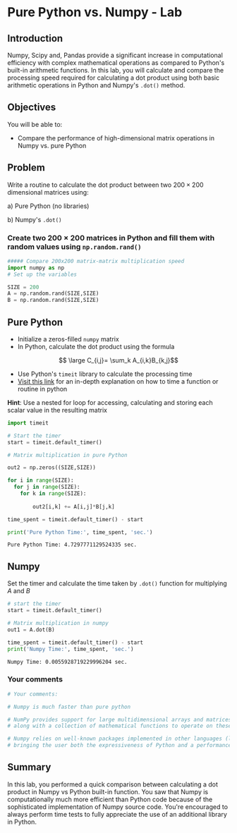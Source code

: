 
# Pure Python vs. Numpy - Lab

## Introduction 

Numpy, Scipy and, Pandas provide a significant increase in computational efficiency with complex mathematical operations as compared to Python's built-in arithmetic functions. In this lab, you will calculate and compare the processing speed required for calculating a dot product using both basic arithmetic operations in Python and Numpy's `.dot()` method. 

## Objectives
You will be able to:
* Compare the performance of high-dimensional matrix operations in Numpy vs. pure Python

## Problem 

Write a routine to calculate the dot product between two $200 \times 200$ dimensional matrices using:

a) Pure Python (no libraries)

b) Numpy's `.dot()`


### Create two $200 \times 200$ matrices in Python and fill them with random values using `np.random.rand()` 


```python
##### Compare 200x200 matrix-matrix multiplication speed
import numpy as np
# Set up the variables

SIZE = 200
A = np.random.rand(SIZE,SIZE)
B = np.random.rand(SIZE,SIZE)
```

## Pure Python

* Initialize a zeros-filled `numpy` matrix
* In Python, calculate the dot product using the formula 


$$ \large C_{i,j}= \sum_k A_{i,k}B_{k,j}$$


* Use Python's `timeit` library to calculate the processing time
* [Visit this link](https://www.pythoncentral.io/time-a-python-function/) for an in-depth explanation on how to time a function or routine in python

**Hint**: Use a nested for loop for accessing, calculating and storing each scalar value in the resulting matrix


```python
import timeit

# Start the timer
start = timeit.default_timer()

# Matrix multiplication in pure Python

out2 = np.zeros((SIZE,SIZE))

for i in range(SIZE):
  for j in range(SIZE):
    for k in range(SIZE):
      
        out2[i,k] += A[i,j]*B[j,k]

time_spent = timeit.default_timer() - start

print('Pure Python Time:', time_spent, 'sec.')
```

    Pure Python Time: 4.7297771129524335 sec.


## Numpy 
Set the timer and calculate the time taken by `.dot()` function for multiplying $A$ and $B$ 



```python
# start the timer
start = timeit.default_timer()

# Matrix multiplication in numpy
out1 = A.dot(B)

time_spent = timeit.default_timer() - start
print('Numpy Time:', time_spent, 'sec.')
```

    Numpy Time: 0.0055928719229996204 sec.


### Your comments


```python
# Your comments:

# Numpy is much faster than pure python 

# NumPy provides support for large multidimensional arrays and matrices 
# along with a collection of mathematical functions to operate on these elements. 

# Numpy relies on well-known packages implemented in other languages (like Fortran) to perform efficient computations, 
# bringing the user both the expressiveness of Python and a performance similar to MATLAB or Fortran.
```

## Summary

In this lab, you performed a quick comparison between calculating a dot product in Numpy vs Python built-in function. You saw that Numpy is computationally much more efficient than Python code because of the sophisticated implementation of Numpy source code. You're encouraged to always perform time tests to fully appreciate the use of an additional library in Python. 
